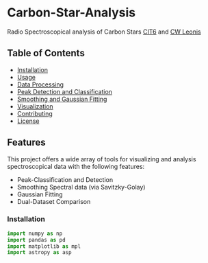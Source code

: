 # Carbon-Star-Analysis
Radio Spectroscopical analysis of Carbon Stars [CIT6](https://en.wikipedia.org/wiki/CIT_6) and [CW Leonis](https://en.wikipedia.org/wiki/CW_Leonis) 

## Table of Contents
- [Installation](#installation)
- [Usage](#usage)
- [Data Processing](#data-processing)
- [Peak Detection and Classification](#peak-detection-and-classification)
- [Smoothing and Gaussian Fitting](#smoothing-and-gaussian-fitting)
- [Visualization](#visualization)
- [Contributing](#contributing)
- [License](#license)



## Features
This project offers a wide array of tools for visualizing and analysis spectroscopical data with the following features:
- Peak-Classification and Detection
- Smoothing Spectral data (via Savitzky-Golay)
- Gaussian Fitting
- Dual-Dataset Comparison

### Installation 

```python 
import numpy as np
import pandas as pd
import matplotlib as mpl
import astropy as asp

```
